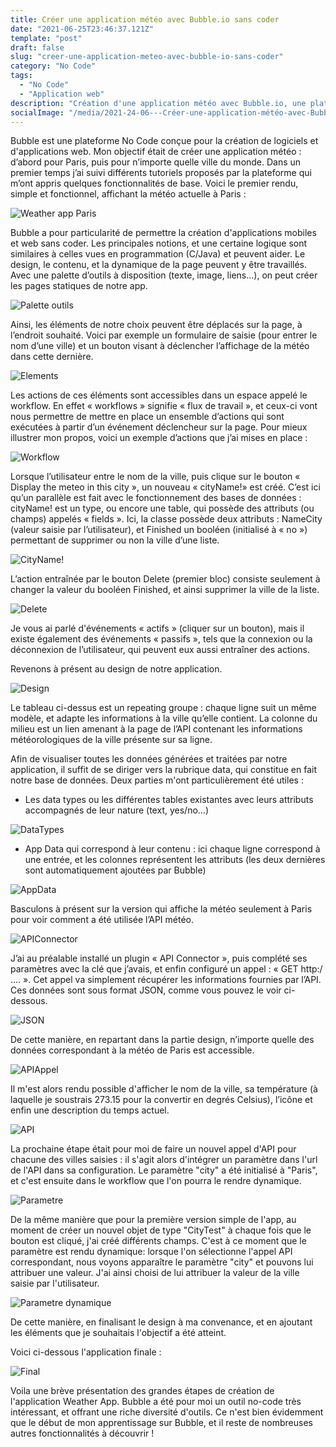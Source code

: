 ```yaml
---
title: Créer une application météo avec Bubble.io sans coder
date: "2021-06-25T23:46:37.121Z"
template: "post"
draft: false
slug: "creer-une-application-meteo-avec-bubble-io-sans-coder"
category: "No Code"
tags:
  - "No Code"
  - "Application web"
description: "Création d'une application météo avec Bubble.io, une plateforme No Code conçue pour la création d'applications mobile et web."
socialImage: "/media/2021-24-06---Créer-une-application-météo-avec-Bubble-io-sans-coder/bubble.jpg"
---
```


Bubble est une plateforme No Code conçue pour la création de logiciels et d'applications web. Mon objectif était de créer une application météo : d’abord pour Paris, puis pour n’importe quelle ville du monde. Dans un premier temps j’ai suivi différents tutoriels proposés par la plateforme qui m’ont appris quelques fonctionnalités de base. Voici le premier rendu, simple et fonctionnel, affichant la météo actuelle à Paris :

![Weather app Paris](/media/2021-24-06---Créer-une-application-météo-avec-Bubble-io-sans-coder/weatherAppParis.PNG)
 
Bubble a pour particularité de permettre la création d'applications mobiles et web sans coder. Les principales notions, et une certaine logique sont similaires à celles vues en programmation (C/Java) et peuvent aider. Le design, le contenu, et la dynamique de la page peuvent y être travaillés. Avec une palette d’outils à disposition (texte, image, liens…), on peut créer les pages statiques de notre app. 

![Palette outils](/media/2021-24-06---Créer-une-application-météo-avec-Bubble-io-sans-coder/paletteOutils.PNG)

Ainsi, les éléments de notre choix peuvent être déplacés sur la page, à l’endroit souhaité. Voici par exemple un formulaire de saisie (pour entrer le nom d’une ville) et un bouton visant à déclencher l’affichage de la météo dans cette dernière.

![Elements](/media/2021-24-06---Créer-une-application-météo-avec-Bubble-io-sans-coder/elements.PNG)
 
Les actions de ces éléments sont accessibles dans un espace appelé le workflow. En effet « workflows » signifie « flux de travail », et ceux-ci vont nous permettre de mettre en place un ensemble d’actions qui sont exécutées à partir d’un événement déclencheur sur la page. Pour mieux illustrer mon propos, voici un exemple d’actions que j’ai mises en place :

![Workflow](/media/2021-24-06---Créer-une-application-météo-avec-Bubble-io-sans-coder/workflowStructure.PNG)
 
Lorsque l’utilisateur entre le nom de la ville, puis clique sur le bouton « Display the meteo in this city », un nouveau « cityName!» est créé. C’est ici qu’un parallèle est fait avec le fonctionnement des bases de données : cityName! est un type, ou encore une table, qui possède des attributs (ou champs) appelés « fields ». Ici, la classe possède deux attributs : NameCity (valeur saisie par l’utilisateur), et Finished un booléen (initialisé à « no ») permettant de supprimer ou non la ville d’une liste.

![CityName!](/media/2021-24-06---Créer-une-application-météo-avec-Bubble-io-sans-coder/classeCityName.PNG)

L’action entraînée par le bouton Delete (premier bloc) consiste seulement à changer la valeur du booléen Finished, et ainsi supprimer la ville de la liste.

![Delete](/media/2021-24-06---Créer-une-application-météo-avec-Bubble-io-sans-coder/boutonDelete.PNG)

Je vous ai parlé d'événements « actifs » (cliquer sur un bouton), mais il existe également des événements « passifs », tels que la connexion ou la déconnexion de l’utilisateur, qui peuvent eux aussi entraîner des actions.
 
Revenons à présent au design de notre application.

![Design](/media/2021-24-06---Créer-une-application-météo-avec-Bubble-io-sans-coder/designApp.PNG)
 
Le tableau ci-dessus est un repeating groupe : chaque ligne suit un même modèle, et adapte les informations à la ville qu’elle contient. La colonne du milieu est un lien amenant à la page de l’API contenant les informations météorologiques de la ville présente sur sa ligne.

Afin de visualiser toutes les données générées et traitées par notre application, il suffit de se diriger vers la rubrique data, qui constitue en fait notre base de données. Deux parties m'ont particulièrement été utiles :

- Les data types ou les différentes tables existantes avec leurs attributs accompagnés de leur nature (text, yes/no...)

![DataTypes](/media/2021-24-06---Créer-une-application-météo-avec-Bubble-io-sans-coder/DataTypes.PNG)

- App Data qui correspond à leur contenu : ici chaque ligne correspond à une entrée, et les colonnes représentent les attributs (les deux dernières sont automatiquement ajoutées par Bubble)

![AppData](/media/2021-24-06---Créer-une-application-météo-avec-Bubble-io-sans-coder/AppData.PNG)

Basculons à présent sur la version qui affiche la météo seulement à Paris pour voir comment a été utilisée l’API météo. 

![APIConnector](/media/2021-24-06---Créer-une-application-météo-avec-Bubble-io-sans-coder/APIConnector.PNG)
 
J’ai au préalable installé un plugin « API Connector », puis complété ses paramètres avec la clé que j’avais, et enfin configuré un appel : « GET http:/ …. ». Cet appel va simplement récupérer les informations fournies par l’API. Ces données sont sous format JSON, comme vous pouvez le voir ci-dessous.

![JSON](/media/2021-24-06---Créer-une-application-météo-avec-Bubble-io-sans-coder/JSONParis.PNG)
 
De cette manière, en repartant dans la partie design, n’importe quelle des données correspondant à la météo de Paris est accessible.

![APIAppel](/media/2021-24-06---Créer-une-application-météo-avec-Bubble-io-sans-coder/APIAppel.PNG)

Il m'est alors rendu possible d'afficher le nom de la ville, sa température (à laquelle je soustrais 273.15 pour la convertir en degrés Celsius), l’icône et enfin une description du temps actuel.

![API](/media/2021-24-06---Créer-une-application-météo-avec-Bubble-io-sans-coder/composantsAPI.PNG)

La prochaine étape était pour moi de faire un nouvel appel d'API pour chacune des villes saisies : il s'agit alors d'intégrer un paramètre dans l'url de l'API dans sa configuration. Le paramètre "city" a été initialisé à "Paris", et c'est ensuite dans le workflow que l'on pourra le rendre dynamique.

![Parametre](/media/2021-24-06---Créer-une-application-météo-avec-Bubble-io-sans-coder/APIParameter.png)

De la même manière que pour la première version simple de l'app, au moment de créer un nouvel objet de type "CityTest" à chaque fois que le bouton est cliqué, j'ai créé différents champs. C'est à ce moment que le paramètre est rendu dynamique: lorsque l'on sélectionne l'appel API correspondant, nous voyons apparaître le paramètre "city" et pouvons lui attribuer une valeur. J'ai ainsi choisi de lui attribuer la valeur de la ville saisie par l'utilisateur. 

![Parametre dynamique](/media/2021-24-06---Créer-une-application-météo-avec-Bubble-io-sans-coder/DynamicParameter.png)

De cette manière, en finalisant le design à ma convenance, et en ajoutant les éléments que je souhaitais l'objectif a été atteint.

Voici ci-dessous l'application finale :

![Final](/media/2021-24-06---Créer-une-application-météo-avec-Bubble-io-sans-coder/FinalApp.png)

Voila une brève présentation des grandes étapes de création de l'application Weather App. Bubble a été pour moi un outil no-code très intéressant, et offrant une riche diversité d'outils. Ce n'est bien évidemment que le début de mon apprentissage sur Bubble, et il reste de nombreuses autres fonctionnalités à découvrir !
